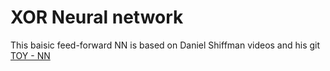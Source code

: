 # XOR Neural network
This baisic feed-forward NN is based on Daniel Shiffman videos and his git [TOY - NN](https://github.com/CodingTrain/Toy-Neural-Network-JS)
